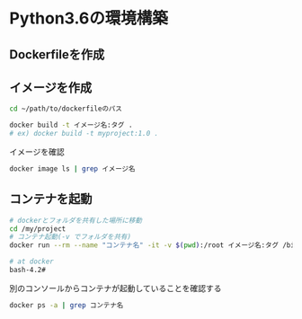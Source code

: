 # Python3.6の環境構築

## Dockerfileを作成


## イメージを作成
```bash
cd ~/path/to/dockerfileのパス

docker build -t イメージ名:タグ .
# ex) docker build -t myproject:1.0 .
```

イメージを確認
```bash
docker image ls | grep イメージ名
```

## コンテナを起動
```bash
# dockerとフォルダを共有した場所に移動
cd /my/project
# コンテナ起動(-v でフォルダを共有)
docker run --rm --name "コンテナ名" -it -v $(pwd):/root イメージ名:タグ /bin/bash

# at docker
bash-4.2#
```

別のコンソールからコンテナが起動していることを確認する
```bash
docker ps -a | grep コンテナ名
```